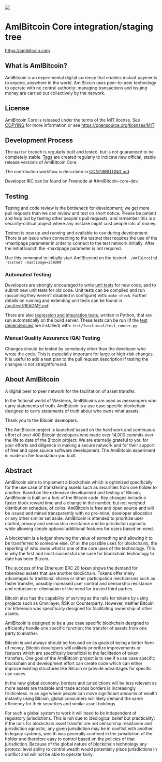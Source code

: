![](https://amlbitcoin.com/wp-content/uploads/AML_BITCOIN_logo_noslogan-002-300x135.png)

AmlBitcoin Core integration/staging tree
=====================================

https://amlbitcoin.com


What is AmlBitcoin?
----------------

AmlBitcoin is an experimental digital currency that enables instant payments to
anyone, anywhere in the world. AmlBitcoin uses peer-to-peer technology to operate
with no central authority: managing transactions and issuing money are carried
out collectively by the network. 



License
-------

AmlBitcoin Core is released under the terms of the MIT license. See [COPYING](COPYING) for more
information or see https://opensource.org/licenses/MIT.

Development Process
-------------------

The `master` branch is regularly built and tested, but is not guaranteed to be
completely stable. [Tags](https://github.com/AmlBitcoinProject/AmlBitcoin/tags) are created
regularly to indicate new official, stable release versions of AmlBitcoin Core.

The contribution workflow is described in [CONTRIBUTING.md](CONTRIBUTING.md).

Developer IRC can be found on Freenode at #AmlBitcoin-core-dev.

Testing
-------

Testing and code review is the bottleneck for development; we get more pull
requests than we can review and test on short notice. Please be patient and help out by testing
other people's pull requests, and remember this is a security-critical project where any mistake might cost people
lots of money.

Testnet is now up and running and available to use during development. There is an issue when connecting to the testnet that requires the use of the -maxtipage parameter in order to connect to the test network initially. After the initial launch the -maxtipage parameter is not required.

Use this command to initially start AmlBitcoind on the testnet. <code>./AmlBitcoind -testnet -maxtipage=259200</code>

### Automated Testing

Developers are strongly encouraged to write [unit tests](src/test/README.md) for new code, and to
submit new unit tests for old code. Unit tests can be compiled and run
(assuming they weren't disabled in configure) with: `make check`. Further details on running
and extending unit tests can be found in [/src/test/README.md](/src/test/README.md).

There are also [regression and integration tests](/test), written
in Python, that are run automatically on the build server.
These tests can be run (if the [test dependencies](/test) are installed) with: `test/functional/test_runner.py`


### Manual Quality Assurance (QA) Testing

Changes should be tested by somebody other than the developer who wrote the
code. This is especially important for large or high-risk changes. It is useful
to add a test plan to the pull request description if testing the changes is
not straightforward.


About AmlBitcoin
----------------
A digital peer to peer network for the facilitation of asset transfer.



In the fictional world of Westeros, AmlBitcoins are used as messengers who carry statements of truth. AmlBitcoin is a use case specific blockchain designed to carry statements of truth about who owns what assets. 



Thank you to the Bitcoin developers. 

The AmlBitcoin project is launched based on the hard work and continuous effort of over 400 Bitcoin developers who made over 14,000 commits over the life to date of the Bitcoin project. We are eternally grateful to you for your efforts and diligence in making a secure network and for their support of free and open source software development.  The AmlBitcoin experiment is made on the foundation you built.


Abstract
----------------
AmlBitcoin aims to implement a blockchain which is optimized specifically for the use case of transferring assets such as securities from one holder to another. Based on the extensive development and testing of Bitcoin, AmlBitcoin is built on a fork of the Bitcoin code. Key changes include a faster block reward time and a change in the number, but not weighed distribution schedule, of coins. AmlBitcoin is free and open source and will be issued and mined transparently with no pre-mine, developer allocation or any other similar set aside. AmlBitcoin is intended to prioritize user control, privacy and censorship resistance and be jurisdiction agnostic while allowing simple optional additional features for users based on need.



A blockchain is a ledger showing the value of something and allowing it to be transferred to someone else. Of all the possible uses for blockchains, the reporting of who owns what is one of the core uses of the technology.  This is why the first and most successful use case for blockchain technology to date has been Bitcoin.

The success of the Ethereum ERC 20 token shows the demand for tokenized assets that use another blockchain.  Tokens offer many advantages to traditional shares or other participation mechanisms such as faster transfer, possibly increased user control and censorship resistance and reduction or elimination of the need for trusted third parties.

Bitcoin also has the capability of serving as the rails for tokens by using projects such as Omnilayer, RSK or Counterparty. However, neither Bitcoin nor Ethereum was specifically designed for facilitating ownership of other assets. 

AmlBitcoin is designed to be a use case specific blockchain designed to efficiently handle one specific function: the transfer of assets from one party to another.

Bitcoin is and always should be focused on its goals of being a better form of money. Bitcoin developers will unlikely prioritize improvements or features which are specifically beneficial to the facilitation of token transfers.  One goal of the AmlBitcoin project is to see if a use case specific blockchain and development effort can create code which can either improve existing structures like Bitcoin or provide advantages for specific use cases.

In the new global economy, borders and jurisdictions will be less relevant as more assets are tradable and trade across borders is increasingly frictionless. In an age where people can move significant amounts of wealth instantly using Bitcoin, global consumers will likely demand the same efficiency for their securities and similar asset holdings.

For such a global system to work it will need to be independent of regulatory jurisdictions.  This is not due to ideological belief but practicality: if the rails for blockchain asset transfer are not censorship resistance and jurisdiction agnostic, any given jurisdiction may be in conflict with another.  In legacy systems, wealth was generally confined in the jurisdiction of the holder and therefore easy to control based on the policies of that jurisdiction. Because of the global nature of blockchain technology any protocol level ability to control wealth would potentially place jurisdictions in conflict and will not be able to operate fairly.  

